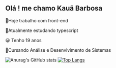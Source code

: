 
## Olá ! me chamo Kauã Barbosa
<p>💛Hoje trabalho com front-end
<p>📒Atualmente estudando typescript
<p>😀 Tenho 19 anos 
<p>📒Cursando Análise e Desenvlvimento de Sistemas 
<div>


![Anurag's GitHub stats](https://github-readme-stats.vercel.app/api?username=Barnosa&show_icons=true&theme=radical)
[![Top Langs](https://github-readme-stats.vercel.app/api/top-langs/?username=anuraghazra&layout=donut)](https://github.com/Barnosa/github-readme-stats)
<div>
<center>
<div>
<img src="https://img.shields.io/badge/HTML-239120?style=for-the-badge&logo=html5&logoColor=white" alt="">
<p><img src="https://img.shields.io/badge/CSS-239120?&style=for-the-badge&logo=css3&logoColor=white" alt="">
<p><img src="https://img.shields.io/badge/Python-3776AB?style=for-the-badge&logo=python&logoColor=white" alt="">
<p><img src="https://img.shields.io/badge/JavaScript-323330?style=for-the-badge&logo=javascript&logoColor=F7DF1E" alt="">
<p><img src="https://img.shields.io/badge/Java-ED8B00?style=for-the-badge&logo=openjdk&logoColor=white" alt="">
<div>
